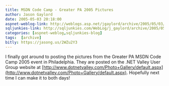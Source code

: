 ```yaml
---
title: MSDN Code Camp - Greater PA 2005 Pictures
author: Jason Gaylord
date: 2005-05-03 20:18:00
aspnet-weblog-link: http://weblogs.asp.net/jgaylord/archive/2005/05/03/405544.aspx
sqljunkies-link: http://sqljunkies.com/WebLog/j_gaylord/archive/2005/05/03/13395.aspx
categories: [aspnet-weblog,sqljunkies-blog]
tags:  [archive]
bitly: https://jasong.us/2WZu2Y3
---
```


I finally got around to posting the pictures from the Greater PA MSDN Code Camp 2005 event in Philadelphia. They are posted on the .NET Valley User Group website at [http://www.dotnetvalley.com/Photo+Gallery/default.aspx](http://www.dotnetvalley.com/Photo+Gallery/default.aspx). Hopefully next time I can make it to both days!